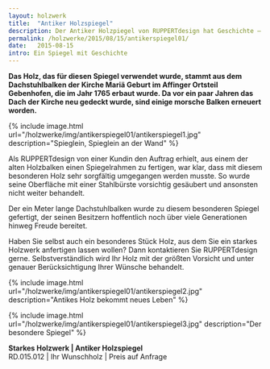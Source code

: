 ```yaml
---
layout: holzwerk
title:  "Antiker Holzspiegel"
description: Der Antiker Holzpiegel von RUPPERTdesign hat Geschichte – das Holz war einst ein Teil eines Dachstuhlbalken einer Kirche. 
permalink: /holzwerke/2015/08/15/antikerspiegel01/
date:   2015-08-15
intro: Ein Spiegel mit Geschichte
---
```




**Das Holz, das für diesen Spiegel verwendet wurde, 
stammt aus dem Dachstuhlbalken der Kirche Mariä Geburt im Affinger Ortsteil Gebenhofen, 
die im Jahr 1765 erbaut wurde. 
Da vor ein paar Jahren das Dach der Kirche neu gedeckt wurde, sind einige morsche Balken erneuert worden.** 


{% include image.html url="/holzwerke/img/antikerspiegel01/antikerspiegel1.jpg" description="Spieglein, Spieglein an der Wand" %}


Als RUPPERTdesign von einer Kundin den Auftrag erhielt, 
aus einem der alten Holzbalken einen Spiegelrahmen zu fertigen, war klar, 
dass mit diesem besonderen Holz sehr sorgfältig umgegangen werden musste. 
So wurde seine Oberfläche mit einer Stahlbürste vorsichtig gesäubert und ansonsten nicht weiter behandelt. 


Der ein Meter lange Dachstuhlbalken wurde zu diesem besonderen Spiegel gefertigt, 
der seinen Besitzern hoffentlich noch über viele Generationen hinweg Freude bereitet. 


Haben Sie selbst auch ein besonderes Stück Holz, aus dem Sie ein starkes Holzwerk anfertigen lassen wollen? 
Dann kontaktieren Sie RUPPERTdesign gerne. 
Selbstverständlich wird Ihr Holz mit der größten Vorsicht und unter genauer Berücksichtigung Ihrer Wünsche behandelt. 


{% include image.html url="/holzwerke/img/antikerspiegel01/antikerspiegel2.jpg" description="Antikes Holz bekommt neues Leben" %}


{% include image.html url="/holzwerke/img/antikerspiegel01/antikerspiegel3.jpg" description="Der besondere Spiegel" %}


**Starkes Holzwerk \| Antiker Holzspiegel**    
RD.015.012  \|  Ihr Wunschholz  \|  Preis auf Anfrage
